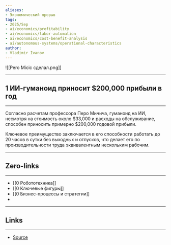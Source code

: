 ```yaml
---
aliases: 
- Экономический прорыв
tags:
- 2025/Sep
- ai/economics/profitability  
- ai/economics/labor-automation  
- ai/economics/cost-benefit-analysis  
- ai/autonomous-systems/operational-characteristics
author:
- Vladimir Ivanov
---
```

![[Pero Micic сделал.png]]

-----
## 1 ИИ-гуманоид приносит $200,000 прибыли в год
-----
Согласно расчетам профессора Перо Мичича, гуманоид на ИИ, несмотря на стоимость около $33,000 и расходы на обслуживание, способен приносить примерно $200,000 годовой прибыли. 

Ключевое преимущество заключается в его способности работать до 20 часов в сутки без выходных и отпусков, что делает его по производительности труда эквивалентным нескольким рабочим.

---
## Zero-links
---
- [[0 Робототехника]]
- [[0 Ключевые фигуры]]
- [[0 Бизнес-процессы и стратегии]]
- 

---
## Links
---
- [Source](https://t.me/turboproject/2183)